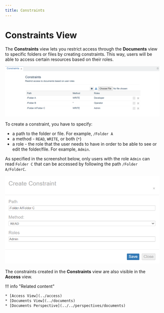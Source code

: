 ```yaml
---
title: Constraints
---
```


Constraints View
===

The **Constraints** view lets you restrict access through the **Documents** view to specific folders or files by creating constraints. This way, users will be able to access certain resources based on their roles.

    
![Constraints view](../../../images/constraintsview.png)

To create a constraint, you have to specify:

* a path to the folder or file. For example, `/Folder A`
* a method - `READ`, `WRITE`, or both (`*`)
* a role - the role that the user needs to have in order to be able to see or edit the folder/file. For example, `Admin`.

As specified in the screenshot below, only users with the role `Admin` can read `Folder C` that can be accessed by following the path `/Folder A/FolderC`.

![Create constraint](../../../images/createconstraint.png)


The constraints created in the **Constraints** view are also visible in the **Access** view.

!!! info "Related content"

	* [Access View](../access)
    * [Documents View](../documents)
    * [Documents Perspective](../../perspectives/documents)